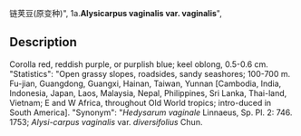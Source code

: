 链荚豆(原变种)",
1a.**Alysicarpus vaginalis var. vaginalis**",

## Description
Corolla red, reddish purple, or purplish blue; keel oblong, 0.5-0.6 cm.
  "Statistics": "Open grassy slopes, roadsides, sandy seashores; 100-700 m. Fu-jian, Guangdong, Guangxi, Hainan, Taiwan, Yunnan [Cambodia, India, Indonesia, Japan, Laos, Malaysia, Nepal, Philippines, Sri Lanka, Thai-land, Vietnam; E and W Africa, throughout Old World tropics; intro-duced in South America].
  "Synonym": "*Hedysarum vaginale* Linnaeus, Sp. Pl. 2: 746. 1753; *Alysi-carpus vaginalis* var. *diversifolius* Chun.
